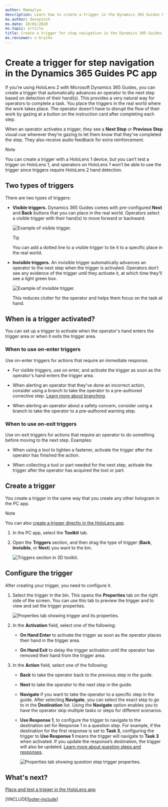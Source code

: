 ```yaml
---
author: Mamaylya
description: Learn how to create a trigger in the Dynamics 365 Guides PC app to automatically advance the operator to the next step based on detection of their hands in HoloLens 2.
ms.author: davepinch
ms.date: 10/01/2020
ms.topic: article
title: Create a trigger for step navigation in the Dynamics 365 Guides PC app
ms.reviewer: v-brycho
---
```


# Create a trigger for step navigation in the Dynamics 365 Guides PC app

If you’re using HoloLens 2 with Microsoft Dynamics 365 Guides, you can create a trigger that automatically advances an operator to the next step based on detection of their 
hand(s). This provides a very natural way for operators to complete a task. You place the triggers in the real world where the work takes place. The operator doesn’t have to 
disrupt the flow of their work by gazing at a button on the instruction card after completing each step. 

When an operator activates a trigger, they see a **Next Step** or **Previous Step** visual cue wherever they’re gazing to let them know that they’ve completed the step. They also receive audio feedback for extra reinforcement.

> [!NOTE]
> You can create a trigger with a HoloLens 1 device, but you can’t test a trigger on HoloLens 1, and operators on HoloLens 1 won’t be able to use the trigger since 
triggers require HoloLens 2 hand detection.

## Two types of triggers

There are two types of triggers:

- **Visible triggers.** Dynamics 365 Guides comes with pre-configured **Next** and **Back** buttons that you can place in the real world. Operators select a visible trigger with their hand(s) to move forward or backward.  

    ![Example of visible trigger.](media/trigger-visible.PNG "Example of visible trigger")
 
    > [!TIP]
    > You can add a dotted line to a visible trigger to tie it to a specific place in the real world.

- **Invisible triggers.** An invisible trigger automatically advances an operator to the next step when the trigger is activated. Operators don’t see any evidence of the trigger until they activate it, at which time they’ll see a light green box. 

    ![Example of invisible trigger.](media/trigger-invisible.PNG "Example of invisible trigger")
 
    This reduces clutter for the operator and helps them focus on the task at hand.

## When is a trigger activated?

You can set up a trigger to activate when the operator's hand enters the trigger area or when it exits the trigger area. 

### When to use on-enter triggers

Use on-enter triggers for actions that require an immediate response.
        
- For visible triggers, use on enter, and activate the trigger as soon as the operator's hand enters the trigger area.  
     
- When alerting an operator that they've done an incorrect action, consider using a branch to take the operator to a pre-authored corrective step. [Learn more about branching](pc-app-branching.md).
     
- When alerting an operator about a safety concern, consider using a branch to take the operator to a pre-authored warning step. 
        
### When to use on-exit triggers

Use on-exit triggers for actions that require an operator to do something before moving to the next step. Examples:
    
- When using a tool to tighten a fastener, activate the trigger after the operator has finished the action.
        
- When collecting a tool or part needed for the next step, activate the trigger after the operator has acquired the tool or part.  

## Create a trigger 

You create a trigger in the same way that you create any other hologram in the PC app. 

> [!NOTE]
> You can also [create a trigger directly in the HoloLens app](hololens-app-trigger.md).

1. In the PC app, select the **Toolkit** tab.

2. Open the **Triggers** section, and then drag the type of trigger (**Back**, **Invisible**, or **Next**) you want to the bin.

    ![Triggers section in 3D toolkit.](media/triggers-category-pc-app.PNG "Triggers section in 3D toolkit")

## Configure the trigger 

After creating your trigger, you need to configure it. 

1. Select the trigger in the bin. This opens the **Properties** tab on the right side of the screen. You can use this tab to preview the trigger and to view and set the trigger properties. 

    ![Properties tab showing trigger and its properties.](media/trigger-properties.PNG "Properties tab showing trigger and its properties")

2. In the **Activation** field, select one of the following:
    
      - **On Hand Enter** to activate the trigger as soon as the operator places their hand in the trigger area.
      
      - **On Hand Exit** to delay the trigger activation until the operator has removed their hand from the trigger area.
         
3. In the **Action** field, select one of the following:
    
      - **Back** to take the operator back to the previous step in the guide.
      
      - **Next** to take the operator to the next step in the guide.
      
      - **Navigate** if you want to take the operator to a specific step in the guide. After selecting **Navigate**, you can select the exact step to go to in the **Destination** list. Using the **Navigate** option enables you to have the operator skip multiple tasks or steps for different scenarios. 
 
      - **Use Response 1**, to configure the trigger to navigate to the destination set for Response 1 in a question step. For example, if the destination for the first response is set to **Task 3**, configuring the trigger to **Use Response 1** means the trigger will navigate to **Task 3** when activated. If you update the response’s destination, the trigger will also be updated. [Learn more about question steps and responses](pc-app-branching.md).
    
        ![Properties tab showing question step trigger properties.](media/trigger-question-step-properties.PNG "Properties tab showing question step trigger propertiess")
    
## What's next?

[Place and test a trigger in the HoloLens app](hololens-app-trigger.md)


[!INCLUDE[footer-include](../includes/footer-banner.md)]